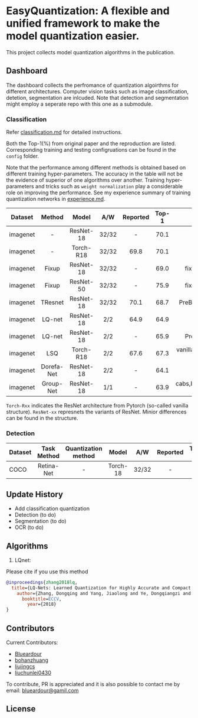 
# EasyQuantization: A flexible and unified framework to make the model quantization easier.

This project collects model quantization algorithms in the publication.

## Dashboard

The dashboard collects the perfromance of quantization algoirthms for different architectures. Computer vision tasks such as image classification, detetion, segmentation are inlcuded. Note that detection and segmentation might employ a seperate repo with this one as a submodule.

### Classification

Refer [classification.md](./doc/classification.md) for detailed instructions.

Both the Top-1(\%) from original paper and the reproduction are listed. Corresponding training and testing configruations can be found in the `config` folder.

Note that the performance among different methods is obtained based on different training hyper-parameters. The accuracy in the table will not be the evidence of superior of one algorithms over another. Training hyper-parameters and tricks such as `weight normalization` play a considerable role on improving the performance. See my experience summary of training quantization networks in [experience.md](./doc/experience.md).

Dataset | Method | Model | A/W | Reported | Top-1  | Comment 
--- |:---:|:---:|:---:|:---:|:---:|:---:
imagenet | - | ResNet-18 | 32/32 | - | 70.1 | PreBN,bacs 
imagenet | - | Torch-R18 | 32/32 | 69.8 | 70.1 | Pytorch-official
imagenet | Fixup | ResNet-18 | 32/32 | - | 69.0 | fixup,cbsa,mixup=0.7
imagenet | Fixup | ResNet-50 | 32/32 | - | 75.9 | fixup,cbsa,mixup=0.7
imagenet | TResnet | ResNet-18 | 32/32 | 70.1 | 68.7 | PreBN,bacs,TResNetStem
imagenet | LQ-net | ResNet-18 | 2/2 | 64.9 | 64.9 | PreBN,bacs 
imagenet | LQ-net | ResNet-18 | 2/2 | - | 65.9 | PreBN,bacs,fm-qg=8
imagenet | LSQ | Torch-R18 | 2/2 | 67.6 | 67.3 | vanilla resnet(paper use pre act)
imagenet | Dorefa-Net | ResNet-18 | 2/2 | - | 64.1 | PreBN,bacs
imagenet | Group-Net | ResNet-18 | 1/1 | - | 63.9 | cabs,bireal,base=5,without-softgate

`Torch-Rxx` indicates the ResNet architecture from Pytorch (so-called vanilla structure). `ResNet-xx` represnets the variants of ResNet. Minior differences can be found in the structure.

### Detection


Dataset | Task Method | Quantization method | Model | A/W | Reported | Top-1  | Comment 
--- |:---:|:---:|:---:|:---:|:---:|:---:|:---:
COCO | Retina-Net | - | Torch-18 | 32/32 | - | - | 

## Update History

- Add classification quantization
- Detection (to do)
- Segmentation (to do)
- OCR (to do)


## Algorithms

1. LQnet:

Please cite if you use this method

```BibTeX
@inproceedings{zhang2018lq,
  title={LQ-Nets: Learned Quantization for Highly Accurate and Compact Deep Neural Networks},
    author={Zhang, Dongqing and Yang, Jiaolong and Ye, Dongqiangzi and Hua, Gang},
      booktitle=ECCV,
        year={2018}
}
```

## Contributors

Current Contributors:

- [Blueardour](https://github.com/blueardour)
- [bohanzhuang](https://github.com/bohanzhuang)
- [liujingcs](https://github.com/liujingcs)
- [liuchunlei0430](https://github.com/liuchunlei0430)


To contribute, PR is appreciated and it is also possible to contact me by email: blueardour@gamil.com

## License


